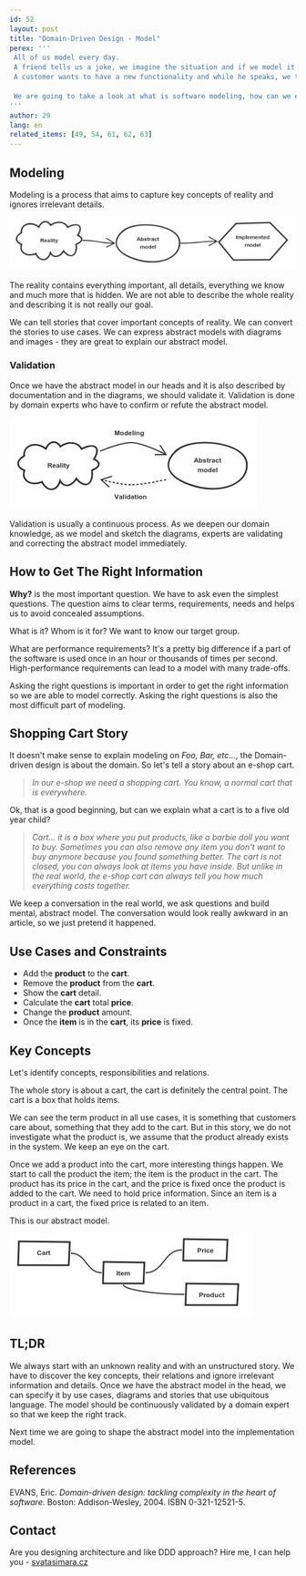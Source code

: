 ```yaml
---
id: 52
layout: post
title: "Domain-Driven Design - Model"
perex: '''
 All of us model every day.
 A friend tells us a joke, we imagine the situation and if we model it as is intended, we find the situation funny.
 A customer wants to have a new functionality and while he speaks, we try to imagine what does the customer wants - we model.

 We are going to take a look at what is software modeling, how can we express the model and how can we capture key concepts.
'''
author: 29
lang: en
related_items: [49, 54, 61, 62, 63]
---
```


## Modeling

Modeling is a process that aims to capture key concepts of reality and ignores irrelevant details.

![unshaped reality converted to shaped abstract model converted to concrete implementation model](/assets/images/posts/2017/ddd-model/modelling.png)

The reality contains everything important, all details, everything we know and much more that is hidden.
We are not able to describe the whole reality and describing it is not really our goal.

We can tell stories that cover important concepts of reality.
We can convert the stories to use cases.
We can express abstract models with diagrams and images - they are great to explain our abstract model.

### Validation

Once we have the abstract model in our heads and it is also described by documentation and in the diagrams, we should validate it.
Validation is done by domain experts who have to confirm or refute the abstract model.

![reality is modeled by abstract model and abstract model is validated by reality](/assets/images/posts/2017/ddd-model/validation.png)

Validation is usually a continuous process.
As we deepen our domain knowledge, as we model and sketch the diagrams, experts are validating and correcting the abstract model immediately.

## How to Get The Right Information

**Why?** is the most important question.
We have to ask even the simplest questions.
The question aims to clear terms, requirements, needs and helps us to avoid concealed assumptions.

What is it? Whom is it for? We want to know our target group.

What are performance requirements? It's a pretty big difference if a part of the software is used once in an hour or thousands of times per second.
High-performance requirements can lead to a model with many trade-offs.

Asking the right questions is important in order to get the right information so we are able to model correctly.
Asking the right questions is also the most difficult part of modeling.

## Shopping Cart Story

It doesn't make sense to explain modeling on *Foo, Bar, etc...*, the Domain-driven design is about the domain.
So let's tell a story about an e-shop cart.

> *In our e-shop we need a shopping cart.  You know, a normal cart that is everywhere.*

Ok, that is a good beginning, but can we explain what a cart is to a five old year child?

> *Cart... it is a box where you put products, like a barbie doll you want to buy.
Sometimes you can also remove any item you don't want to buy anymore because you found something better.
The cart is not closed, you can always look at items you have inside.
But unlike in the real world, the e-shop cart can always tell you how much everything costs together.*

We keep a conversation in the real world, we ask questions and build mental, abstract model.
The conversation would look really awkward in an article, so we just pretend it happened.

## Use Cases and Constraints

* Add the **product** to the **cart**.
* Remove the **product** from the **cart**.
* Show the **cart** detail.
* Calculate the **cart** total **price**.
* Change the **product** amount.
* Once the **item** is in the **cart**, its **price** is fixed.

## Key Concepts

Let's identify concepts, responsibilities and relations.

The whole story is about a cart, the cart is definitely the central point. The cart is a box that holds items.

We can see the term product in all use cases, it is something that customers care about, something that they add to the cart.
But in this story, we do not investigate what the product is, we assume that the product already exists in the system.
We keep an eye on the cart.

Once we add a product into the cart, more interesting things happen.
We start to call the product the item; the item is the product in the cart.
The product has its price in the cart, and the price is fixed once the product is added to the cart.
We need to hold price information.
Since an item is a product in a cart, the fixed price is related to an item.

This is our abstract model.

![cart is related to item, item is related to product and price](/assets/images/posts/2017/ddd-model/cart_model.png)

## TL;DR

We always start with an unknown reality and with an unstructured story.
We have to discover the key concepts, their relations and ignore irrelevant information and details.
Once we have the abstract model in the head, we can specify it by use cases, diagrams and stories that use ubiquitous language.
The model should be continuously validated by a domain expert so that we keep the right track.

Next time we are going to shape the abstract model into the implementation model.

## References

EVANS, Eric. *Domain-driven design: tackling complexity in the heart of software*. Boston: Addison-Wesley, 2004. ISBN 0-321-12521-5.

## Contact

Are you designing architecture and like DDD approach? Hire me, I can help you - [svatasimara.cz](http://svatasimara.cz/)
